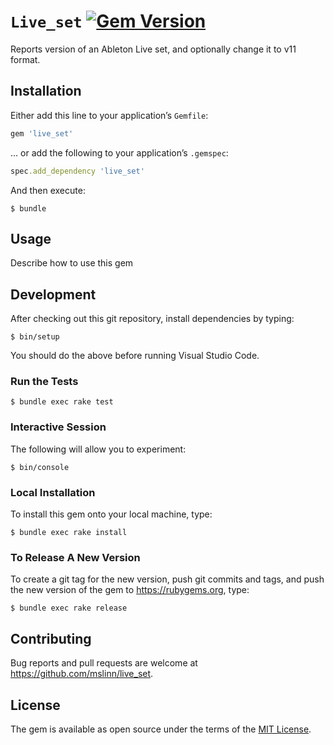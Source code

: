 # `Live_set` [![Gem Version](https://badge.fury.io/rb/live_set.svg)](https://badge.fury.io/rb/live_set)

Reports version of an Ableton Live set, and optionally change it to v11 format.


## Installation

Either add this line to your application&rsquo;s `Gemfile`:

```ruby
gem 'live_set'
```

... or add the following to your application&rsquo;s `.gemspec`:

```ruby
spec.add_dependency 'live_set'
```

And then execute:

```shell
$ bundle
```


## Usage

Describe how to use this gem


## Development

After checking out this git repository, install dependencies by typing:

```shell
$ bin/setup
```

You should do the above before running Visual Studio Code.


### Run the Tests

```shell
$ bundle exec rake test
```


### Interactive Session

The following will allow you to experiment:

```shell
$ bin/console
```


### Local Installation

To install this gem onto your local machine, type:

```shell
$ bundle exec rake install
```


### To Release A New Version

To create a git tag for the new version, push git commits and tags,
and push the new version of the gem to https://rubygems.org, type:

```shell
$ bundle exec rake release
```


## Contributing

Bug reports and pull requests are welcome at https://github.com/mslinn/live_set.


## License

The gem is available as open source under the terms of the [MIT License](https://opensource.org/licenses/MIT).
